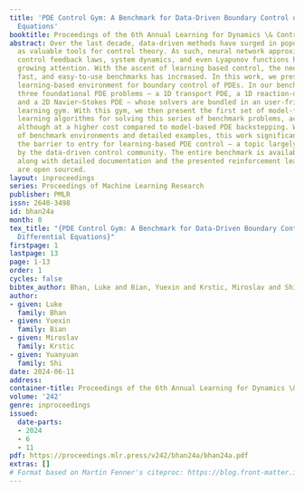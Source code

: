 ```yaml
---
title: 'PDE Control Gym: A Benchmark for Data-Driven Boundary Control of Partial Differential
  Equations'
booktitle: Proceedings of the 6th Annual Learning for Dynamics \& Control Conference
abstract: Over the last decade, data-driven methods have surged in popularity, emerging
  as valuable tools for control theory. As such, neural network approximations of
  control feedback laws, system dynamics, and even Lyapunov functions have attracted
  growing attention. With the ascent of learning based control, the need for accurate,
  fast, and easy-to-use benchmarks has increased. In this work, we present the first
  learning-based environment for boundary control of PDEs. In our benchmark, we introduce
  three foundational PDE problems — a 1D transport PDE, a 1D reaction-diffusion PDE,
  and a 2D Navier–Stokes PDE — whose solvers are bundled in an user-friendly reinforcement
  learning gym. With this gym, we then present the first set of model-free, reinforcement
  learning algorithms for solving this series of benchmark problems, achieving stability,
  although at a higher cost compared to model-based PDE backstepping. With the set
  of benchmark environments and detailed examples, this work significantly lowers
  the barrier to entry for learning-based PDE control — a topic largely unexplored
  by the data-driven control community. The entire benchmark is available on Github
  along with detailed documentation and the presented reinforcement learning models
  are open sourced.
layout: inproceedings
series: Proceedings of Machine Learning Research
publisher: PMLR
issn: 2640-3498
id: bhan24a
month: 0
tex_title: "{PDE Control Gym: A Benchmark for Data-Driven Boundary Control of Partial
  Differential Equations}"
firstpage: 1
lastpage: 13
page: 1-13
order: 1
cycles: false
bibtex_author: Bhan, Luke and Bian, Yuexin and Krstic, Miroslav and Shi, Yuanyuan
author:
- given: Luke
  family: Bhan
- given: Yuexin
  family: Bian
- given: Miroslav
  family: Krstic
- given: Yuanyuan
  family: Shi
date: 2024-06-11
address:
container-title: Proceedings of the 6th Annual Learning for Dynamics \& Control Conference
volume: '242'
genre: inproceedings
issued:
  date-parts:
  - 2024
  - 6
  - 11
pdf: https://proceedings.mlr.press/v242/bhan24a/bhan24a.pdf
extras: []
# Format based on Martin Fenner's citeproc: https://blog.front-matter.io/posts/citeproc-yaml-for-bibliographies/
---
```

